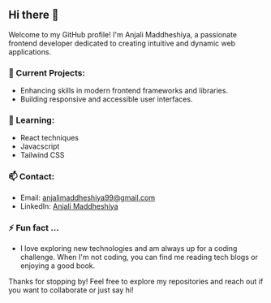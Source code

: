 ## Hi there 👋

Welcome to my GitHub profile! I'm Anjali Maddheshiya, a passionate frontend developer dedicated to creating intuitive and dynamic web applications.

### 🔭 Current Projects:
- Enhancing skills in modern frontend frameworks and libraries.
- Building responsive and accessible user interfaces.

### 🌱 Learning:
- React techniques
- Javacscript
- Tailwind CSS

### 📫 Contact:
- Email: [anjalimaddheshiya99@gmail.com](mailto:anjalimaddheshiya99@gmail.com)
- LinkedIn: [Anjali Maddheshiya](https://www.linkedin.com/in/anjali-maddeshiya-986248183/)

### ⚡ Fun fact ...
- I love exploring new technologies and am always up for a coding challenge. When I'm not coding, you can find me reading tech blogs or enjoying a good book.

Thanks for stopping by! Feel free to explore my repositories and reach out if you want to collaborate or just say hi!
